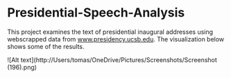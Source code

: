 # Presidential-Speech-Analysis

This project examines the text of presidential inaugural addresses using webscrapped data from www.presidency.ucsb.edu. The visualization below shows some of the results. 

![Alt text](http://Users/tomas/OneDrive/Pictures/Screenshots/Screenshot (196).png)
